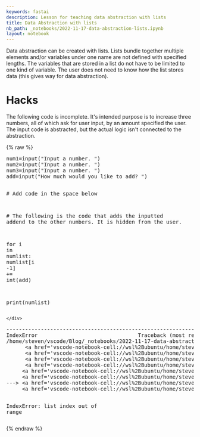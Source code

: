 ```yaml
---
keywords: fastai
description: Lesson for teaching data abstraction with lists
title: Data Abstraction with lists
nb_path: _notebooks/2022-11-17-data-abstraction-lists.ipynb
layout: notebook
---
```


<!--
#################################################
### THIS FILE WAS AUTOGENERATED! DO NOT EDIT! ###
#################################################
# file to edit: _notebooks/2022-11-17-data-abstraction-lists.ipynb
-->

<div class="container" id="notebook-container">
        
<div class="cell border-box-sizing text_cell rendered"><div class="inner_cell">
<div class="text_cell_render border-box-sizing rendered_html">
<p>Data abstraction can be created with lists. Lists bundle together multiple elements and/or variables under one name are not defined with specified lengths. The variables that are stored in a list do not have to be limited to one kind of variable. The user does not need to know how the list stores data (this gives way for data abstraction).</p>

</div>
</div>
</div>
<div class="cell border-box-sizing text_cell rendered"><div class="inner_cell">
<div class="text_cell_render border-box-sizing rendered_html">
<h1 id="Hacks">Hacks<a class="anchor-link" href="#Hacks"> </a></h1><p>The following code is incomplete. It's intended purpose is to increase three numbers, all of which ask for user input, by an amount specified the user. The input code is abstracted, but the actual logic isn't connected to the abstraction.</p>

</div>
</div>
</div>
    {% raw %}
    
<div class="cell border-box-sizing code_cell rendered">
<div class="input">

<div class="inner_cell">
    <div class="input_area">
<div class=" highlight hl-ipython3"><pre><span></span><span class="n">num1</span><span class="o">=</span><span class="nb">input</span><span class="p">(</span><span class="s2">&quot;Input a number. &quot;</span><span class="p">)</span>
<span class="n">num2</span><span class="o">=</span><span class="nb">input</span><span class="p">(</span><span class="s2">&quot;Input a number. &quot;</span><span class="p">)</span>
<span class="n">num3</span><span class="o">=</span><span class="nb">input</span><span class="p">(</span><span class="s2">&quot;Input a number. &quot;</span><span class="p">)</span>
<span class="n">add</span><span class="o">=</span><span class="nb">input</span><span class="p">(</span><span class="s2">&quot;How much would you like to add? &quot;</span><span class="p">)</span>

<span class="c1"># Add code in the space below</span>



<span class="c1"># The following is the code that adds the inputted addend to the other numbers. It is hidden from the user.</span>

<span class="k">for</span> <span class="n">i</span> <span class="ow">in</span> <span class="n">numlist</span><span class="p">:</span>
    <span class="n">numlist</span><span class="p">[</span><span class="n">i</span> <span class="o">-</span><span class="mi">1</span><span class="p">]</span> <span class="o">+=</span> <span class="nb">int</span><span class="p">(</span><span class="n">add</span><span class="p">)</span>

<span class="nb">print</span><span class="p">(</span><span class="n">numlist</span><span class="p">)</span>
</pre></div>

    </div>
</div>
</div>

<div class="output_wrapper">
<div class="output">

<div class="output_area">

<div class="output_subarea output_text output_error">
<pre>
<span class="ansi-red-fg">---------------------------------------------------------------------------</span>
<span class="ansi-red-fg">IndexError</span>                                Traceback (most recent call last)
<span class="ansi-green-intense-fg ansi-bold">/home/steven/vscode/Blog/_notebooks/2022-11-17-data-abstraction-lists.ipynb Cell 5</span> in <span class="ansi-cyan-fg">&lt;cell line: 12&gt;</span><span class="ansi-blue-fg">()</span>
<span class="ansi-green-intense-fg ansi-bold">      &lt;a href=&#39;vscode-notebook-cell://wsl%2Bubuntu/home/steven/vscode/Blog/_notebooks/2022-11-17-data-abstraction-lists.ipynb#W4sdnNjb2RlLXJlbW90ZQ%3D%3D?line=5&#39;&gt;6&lt;/a&gt;</span> # Add code in the space below
<span class="ansi-green-intense-fg ansi-bold">      &lt;a href=&#39;vscode-notebook-cell://wsl%2Bubuntu/home/steven/vscode/Blog/_notebooks/2022-11-17-data-abstraction-lists.ipynb#W4sdnNjb2RlLXJlbW90ZQ%3D%3D?line=6&#39;&gt;7&lt;/a&gt;</span> 
<span class="ansi-green-intense-fg ansi-bold">      &lt;a href=&#39;vscode-notebook-cell://wsl%2Bubuntu/home/steven/vscode/Blog/_notebooks/2022-11-17-data-abstraction-lists.ipynb#W4sdnNjb2RlLXJlbW90ZQ%3D%3D?line=7&#39;&gt;8&lt;/a&gt;</span> 
<span class="ansi-green-intense-fg ansi-bold">      &lt;a href=&#39;vscode-notebook-cell://wsl%2Bubuntu/home/steven/vscode/Blog/_notebooks/2022-11-17-data-abstraction-lists.ipynb#W4sdnNjb2RlLXJlbW90ZQ%3D%3D?line=8&#39;&gt;9&lt;/a&gt;</span> 
<span class="ansi-green-intense-fg ansi-bold">     &lt;a href=&#39;vscode-notebook-cell://wsl%2Bubuntu/home/steven/vscode/Blog/_notebooks/2022-11-17-data-abstraction-lists.ipynb#W4sdnNjb2RlLXJlbW90ZQ%3D%3D?line=9&#39;&gt;10&lt;/a&gt;</span> # The following is the code that adds the inputted addend to the other numbers. It is hidden from the user.
<span class="ansi-green-intense-fg ansi-bold">     &lt;a href=&#39;vscode-notebook-cell://wsl%2Bubuntu/home/steven/vscode/Blog/_notebooks/2022-11-17-data-abstraction-lists.ipynb#W4sdnNjb2RlLXJlbW90ZQ%3D%3D?line=11&#39;&gt;12&lt;/a&gt;</span> for i in numlist:
<span class="ansi-green-fg">---&gt; &lt;a href=&#39;vscode-notebook-cell://wsl%2Bubuntu/home/steven/vscode/Blog/_notebooks/2022-11-17-data-abstraction-lists.ipynb#W4sdnNjb2RlLXJlbW90ZQ%3D%3D?line=12&#39;&gt;13&lt;/a&gt;</span>     numlist[i -1] += int(add)
<span class="ansi-green-intense-fg ansi-bold">     &lt;a href=&#39;vscode-notebook-cell://wsl%2Bubuntu/home/steven/vscode/Blog/_notebooks/2022-11-17-data-abstraction-lists.ipynb#W4sdnNjb2RlLXJlbW90ZQ%3D%3D?line=14&#39;&gt;15&lt;/a&gt;</span> print(numlist)

<span class="ansi-red-fg">IndexError</span>: list index out of range</pre>
</div>
</div>

</div>
</div>

</div>
    {% endraw %}

</div>
 

